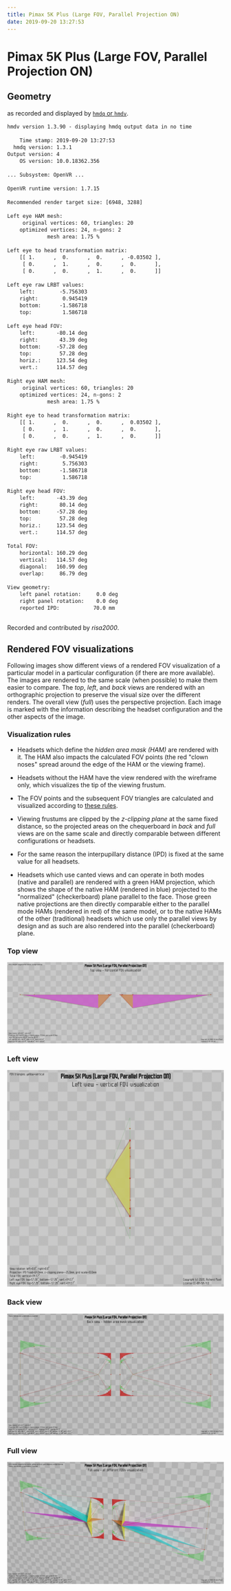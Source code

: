 ```yaml
---
title: Pimax 5K Plus (Large FOV, Parallel Projection ON)
date: 2019-09-20 13:27:53
---
```

# Pimax 5K Plus (Large FOV, Parallel Projection ON)

## Geometry

as recorded and displayed by [`hmdq` or `hmdv`](https://github.com/risa2000/hmdq).
```
hmdv version 1.3.90 - displaying hmdq output data in no time

    Time stamp: 2019-09-20 13:27:53
  hmdq version: 1.3.1
Output version: 4
    OS version: 10.0.18362.356

... Subsystem: OpenVR ...

OpenVR runtime version: 1.7.15

Recommended render target size: [6948, 3288]

Left eye HAM mesh:
     original vertices: 60, triangles: 20
    optimized vertices: 24, n-gons: 2
             mesh area: 1.75 %

Left eye to head transformation matrix:
    [[ 1.      ,  0.      ,  0.      , -0.03502 ],
     [ 0.      ,  1.      ,  0.      ,  0.      ],
     [ 0.      ,  0.      ,  1.      ,  0.      ]]

Left eye raw LRBT values:
    left:        -5.756303
    right:        0.945419
    bottom:      -1.586718
    top:          1.586718

Left eye head FOV:
    left:       -80.14 deg
    right:       43.39 deg
    bottom:     -57.28 deg
    top:         57.28 deg
    horiz.:     123.54 deg
    vert.:      114.57 deg

Right eye HAM mesh:
     original vertices: 60, triangles: 20
    optimized vertices: 24, n-gons: 2
             mesh area: 1.75 %

Right eye to head transformation matrix:
    [[ 1.      ,  0.      ,  0.      ,  0.03502 ],
     [ 0.      ,  1.      ,  0.      ,  0.      ],
     [ 0.      ,  0.      ,  1.      ,  0.      ]]

Right eye raw LRBT values:
    left:        -0.945419
    right:        5.756303
    bottom:      -1.586718
    top:          1.586718

Right eye head FOV:
    left:       -43.39 deg
    right:       80.14 deg
    bottom:     -57.28 deg
    top:         57.28 deg
    horiz.:     123.54 deg
    vert.:      114.57 deg

Total FOV:
    horizontal: 160.29 deg
    vertical:   114.57 deg
    diagonal:   160.99 deg
    overlap:     86.79 deg

View geometry:
    left panel rotation:     0.0 deg
    right panel rotation:    0.0 deg
    reported IPD:           70.0 mm


```
Recorded and contributed by _risa2000_.

## Rendered FOV visualizations

Following images show different views of a rendered FOV visualization of a
particular model in a particular configuration (if there are more available).
The images are rendered to the same scale (when possible) to make them easier
to compare. The _top_, _left_, and _back_ views are rendered with an
orthographic projection to preserve the visual size over the different renders.
The overall view (_full_) uses the perspective projection. Each image is marked
with the information describing the headset configuration and the other aspects
of the image.

### Visualization rules

* Headsets which define the _hidden area mask (HAM)_ are rendered with it. The
  HAM also impacts the calculated FOV points (the red "clown noses" spread
  around the edge of the HAM or the viewing frame).

* Headsets without the HAM have the view rendered with the wireframe only, which
  visualizes the tip of the viewing frustum.

* The FOV points and the subsequent FOV triangles are calculated and visualized
  according to [these
  rules](https://risa2000.github.io/vrdocs/docs/hmd_fov_calculation).

* Viewing frustums are clipped by the _z-clipping plane_ at the same fixed
  distance, so the projected areas on the chequerboard in _back_ and _full_
  views are on the same scale and directly comparable between different
  configurations or headsets.

* For the same reason the interpupillary distance (IPD) is fixed at the same
  value for all headsets.

* Headsets which use canted views and can operate in both modes (native and
  parallel) are rendered with a green HAM projection, which shows the shape of
  the native HAM (rendered in blue) projected to the "normalized"
  (checkerboard) plane parallel to the face. Those green native projections are
  then directly comparable either to the parallel mode HAMs (rendered in red)
  of the same model, or to the native HAMs of the other (traditional) headsets
  which use only the parallel views by design and as such are also rendered
  into the parallel (checkerboard) plane.

### Top view
[![Pimax 5K Plus (Large FOV, Parallel Projection ON) - top view](../images/Pimax5KPlus_Large_PP_top.dmx.png)](../images/Pimax5KPlus_Large_PP_top.dmx.png)

### Left view
[![Pimax 5K Plus (Large FOV, Parallel Projection ON) - left view](../images/Pimax5KPlus_Large_PP_left.dmx.png)](../images/Pimax5KPlus_Large_PP_left.dmx.png)

### Back view
[![Pimax 5K Plus (Large FOV, Parallel Projection ON) - back view](../images/Pimax5KPlus_Large_PP_back.dmx.png)](../images/Pimax5KPlus_Large_PP_back.dmx.png)

### Full view
[![Pimax 5K Plus (Large FOV, Parallel Projection ON) - full view](../images/Pimax5KPlus_Large_PP_over.dmx.png)](../images/Pimax5KPlus_Large_PP_over.dmx.png)

